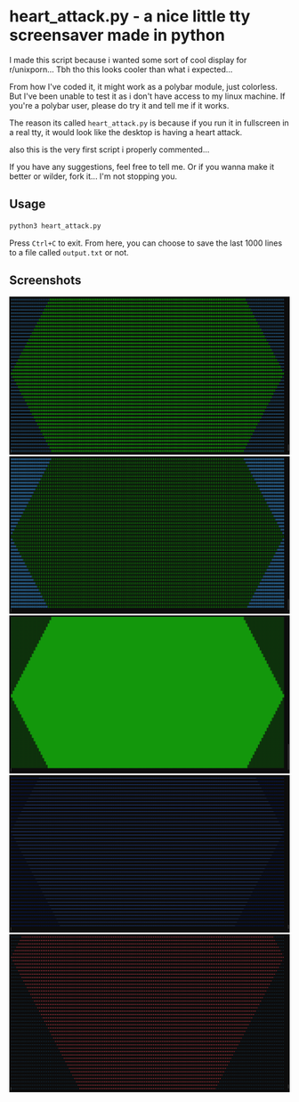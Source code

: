 # heart_attack.py - a nice little tty screensaver made in python

I made this script because i wanted some sort of cool display for r/unixporn... Tbh tho this looks cooler than what i expected...

From how I've coded it, it might work as a polybar module, just colorless. But I've been unable to test it as i don't have access to my linux machine. If you're a polybar user, please do try it and tell me if it works.

The reason its called `heart_attack.py` is because if you run it in fullscreen in a real tty, it would look like the desktop is having a heart attack.

also this is the very first script i properly commented...

If you have any suggestions, feel free to tell me. Or if you wanna make it better or wilder, fork it... I'm not stopping you.

## Usage
```bash
python3 heart_attack.py
```
Press `Ctrl+C` to exit. From here, you can choose to save the last 1000 lines to a file called `output.txt` or not.

## Screenshots
![Preview](screenshots/screenshot1.png)
![Preview](screenshots/screenshot2.png)
![Preview](screenshots/screenshot3.png)
![Preview](screenshots/screenshot4.png)
![Preview](screenshots/screenshot5.png)
